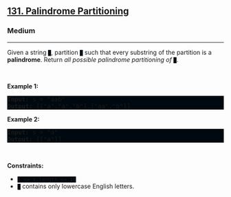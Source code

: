<h2><a href="https://leetcode.com/problems/palindrome-partitioning/">131. Palindrome Partitioning</a></h2><h3>Medium</h3><hr><div><p>Given a string <code style="background: rgb(0, 9, 15) !important;">s</code>, partition <code style="background: rgb(0, 9, 15) !important;">s</code> such that every <span data-keyword="substring-nonempty">substring</span> of the partition is a <span data-keyword="palindrome-string"><strong>palindrome</strong></span>. Return <em>all possible palindrome partitioning of </em><code style="background: rgb(0, 9, 15) !important;">s</code>.</p>

<p>&nbsp;</p>
<p><strong class="example">Example 1:</strong></p>
<pre style="background: rgb(0, 9, 15) !important;"><strong>Input:</strong> s = "aab"
<strong>Output:</strong> [["a","a","b"],["aa","b"]]
</pre><p><strong class="example">Example 2:</strong></p>
<pre style="background: rgb(0, 9, 15) !important;"><strong>Input:</strong> s = "a"
<strong>Output:</strong> [["a"]]
</pre>
<p>&nbsp;</p>
<p><strong>Constraints:</strong></p>

<ul>
	<li><code style="background: rgb(0, 9, 15) !important;">1 &lt;= s.length &lt;= 16</code></li>
	<li><code style="background: rgb(0, 9, 15) !important;">s</code> contains only lowercase English letters.</li>
</ul>
</div>